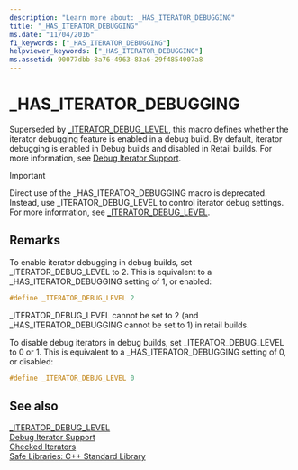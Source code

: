 ```yaml
---
description: "Learn more about: _HAS_ITERATOR_DEBUGGING"
title: "_HAS_ITERATOR_DEBUGGING"
ms.date: "11/04/2016"
f1_keywords: ["_HAS_ITERATOR_DEBUGGING"]
helpviewer_keywords: ["_HAS_ITERATOR_DEBUGGING"]
ms.assetid: 90077dbb-8a76-4963-83a6-29f4854007a8
---
```

# _HAS_ITERATOR_DEBUGGING

Superseded by [_ITERATOR_DEBUG_LEVEL](../standard-library/iterator-debug-level.md), this macro defines whether the iterator debugging feature is enabled in a debug build. By default, iterator debugging is enabled in Debug builds and disabled in Retail builds. For more information, see [Debug Iterator Support](../standard-library/debug-iterator-support.md).

> [!IMPORTANT]
> Direct use of the _HAS_ITERATOR_DEBUGGING macro is deprecated. Instead, use _ITERATOR_DEBUG_LEVEL to control iterator debug settings. For more information, see [_ITERATOR_DEBUG_LEVEL](../standard-library/iterator-debug-level.md).

## Remarks

To enable iterator debugging in debug builds, set _ITERATOR_DEBUG_LEVEL to 2. This is equivalent to a _HAS_ITERATOR_DEBUGGING setting of 1, or enabled:

```cpp
#define _ITERATOR_DEBUG_LEVEL 2
```

_ITERATOR_DEBUG_LEVEL cannot be set to 2 (and _HAS_ITERATOR_DEBUGGING cannot be set to 1) in retail builds.

To disable debug iterators in debug builds, set _ITERATOR_DEBUG_LEVEL to 0 or 1. This is equivalent to a _HAS_ITERATOR_DEBUGGING setting of 0, or disabled:

```cpp
#define _ITERATOR_DEBUG_LEVEL 0
```

## See also

[_ITERATOR_DEBUG_LEVEL](../standard-library/iterator-debug-level.md)\
[Debug Iterator Support](../standard-library/debug-iterator-support.md)\
[Checked Iterators](../standard-library/checked-iterators.md)\
[Safe Libraries: C++ Standard Library](../standard-library/safe-libraries-cpp-standard-library.md)
